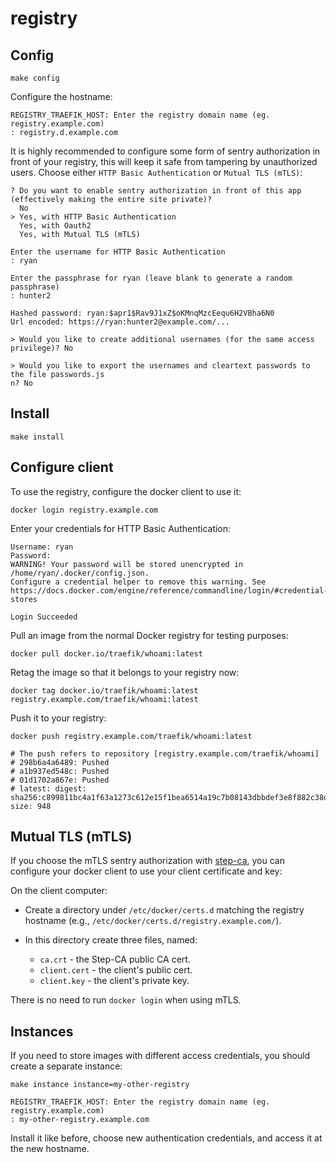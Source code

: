 # registry

## Config

```
make config
```

Configure the hostname:

```stdout
REGISTRY_TRAEFIK_HOST: Enter the registry domain name (eg. registry.example.com)
: registry.d.example.com
```

It is highly recommended to configure some form of sentry
authorization in front of your registry, this will keep it safe from
tampering by unauthorized users. Choose either `HTTP Basic
Authentication` or `Mutual TLS (mTLS)`:

```stdout
? Do you want to enable sentry authorization in front of this app (effectively making the entire site private)?  
  No
> Yes, with HTTP Basic Authentication
  Yes, with Oauth2
  Yes, with Mutual TLS (mTLS)

Enter the username for HTTP Basic Authentication
: ryan

Enter the passphrase for ryan (leave blank to generate a random passphrase)
: hunter2

Hashed password: ryan:$apr1$Rav9J1xZ$oKMnqMzcEequ6H2VBha6N0
Url encoded: https://ryan:hunter2@example.com/...

> Would you like to create additional usernames (for the same access privilege)? No

> Would you like to export the usernames and cleartext passwords to the file passwords.js
n? No
```

## Install

```
make install
```

## Configure client

To use the registry, configure the docker client to use it:

```
docker login registry.example.com
```

Enter your credentials for HTTP Basic Authentication:

```stdout
Username: ryan
Password: 
WARNING! Your password will be stored unencrypted in /home/ryan/.docker/config.json.
Configure a credential helper to remove this warning. See
https://docs.docker.com/engine/reference/commandline/login/#credential-stores

Login Succeeded
```

Pull an image from the normal Docker registry for testing purposes:

```
docker pull docker.io/traefik/whoami:latest
```

Retag the image so that it belongs to your registry now:

```
docker tag docker.io/traefik/whoami:latest registry.example.com/traefik/whoami:latest
```

Push it to your registry:

```
docker push registry.example.com/traefik/whoami:latest

# The push refers to repository [registry.example.com/traefik/whoami]
# 298b6a4a6489: Pushed 
# a1b937ed548c: Pushed 
# 01d1702a867e: Pushed 
# latest: digest: sha256:c899811bc4a1f63a1273c612e15f1bea6514a19c7b08143dbbdef3e8f882c38d size: 948
```

## Mutual TLS (mTLS)

If you choose the mTLS sentry authorization with
[step-ca](../step-ca), you can configure your docker client to use
your client certificate and key:

On the client computer:

 * Create a directory under `/etc/docker/certs.d` matching the
   registry hostname (e.g.,
   `/etc/docker/certs.d/registry.example.com/`).
 * In this directory create three files, named:
 
   * `ca.crt` - the Step-CA public CA cert.
   * `client.cert` - the client's public cert.
   * `client.key` - the client's private key.

There is no need to run `docker login` when using mTLS.

## Instances

If you need to store images with different access credentials, you
should create a separate instance:

```
make instance instance=my-other-registry
```

```stdout
REGISTRY_TRAEFIK_HOST: Enter the registry domain name (eg. registry.example.com)
: my-other-registry.example.com
```

Install it like before, choose new authentication credentials, and
access it at the new hostname.
